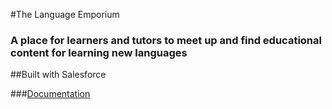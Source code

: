 #The Language Emporium
### A place for learners and tutors to meet up and find educational content for learning new languages

##Built with Salesforce

###[Documentation](https://github.com/EX-Salesforce-Training/project-1-hard-days-byte/wiki/documentation)
